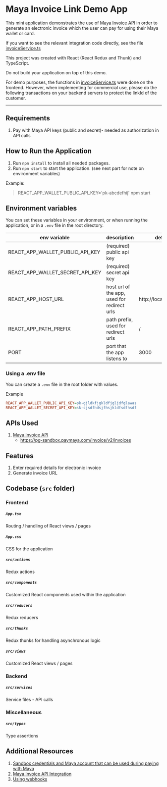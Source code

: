 # Maya Invoice Link Demo App

This mini application demonstrates the use of [Maya Invoice API](https://developers.maya.ph/docs/invoice-api-integration)
in order to generate an electronic invoice which the user can pay for using their Maya wallet or card.

If you want to see the relevant integration code directly, see the file [invoiceService.ts](src/services/invoiceService.ts)

This project was created with React (React Redux and Thunk) and TypeScript.

Do not build your application on top of this demo.

For demo purposes, the functions in [invoiceService.ts](src/services/invoiceService.ts) were done on the frontend. 
However, when implementing for commercial use, please do the following transactions
on your backend servers to protect the linkId of the customer.

---

## Requirements
1. Pay with Maya API keys (public and secret)- needed as authorization in API calls

## How to Run the Application
1. Run `npm install` to install all needed packages.
2. Run `npm start` to start the application. (see next part for note on environment variables) 

Example: 
> REACT_APP_WALLET_PUBLIC_API_KEY='pk-abcdefhij' npm start

## Environment variables
You can set these variables in your environment, or when running the application, or in a `.env` file in the root directory.

| env variable                      | description                                 | default               |
|-----------------------------------|---------------------------------------------|-----------------------|
| REACT_APP_WALLET_PUBLIC_API_KEY | (required) public api key                   |                       |
| REACT_APP_WALLET_SECRET_API_KEY | (required) secret api key    |                       |
| REACT_APP_HOST_URL                | host url of the app, used for redirect urls | http://localhost:3000 |
| REACT_APP_PATH_PREFIX             | path prefix, used for redirect urls         | /                     |
| PORT                              | port that the app listens to                | 3000                  |

### Using a .env file
You can create a `.env` file in the root folder with values.

Example
```ini
REACT_APP_WALLET_PUBLIC_API_KEY=pk-gjldkfjgkldfjgljdfglawas
REACT_APP_WALLET_SECRET_API_KEY=sk-sjsdfhdsjfhsjkldfsdfhsdf
```


## APIs Used
1. [Maya Invoice API](https://developers.maya.ph/docs/invoice-api-integration) 
    - https://pg-sandbox.paymaya.com/invoice/v2/invoices

## Features
1. Enter required details for electronic invoice
2. Generate invoice URL

## Codebase (`src` folder)
### **Frontend**
##### `App.tsx`
Routing / handling of React views / pages
##### `App.css`
CSS for the application
##### `src/actions`
Redux actions
##### `src/components`
Customized React components used within the application
##### `src/reducers`
Redux reducers
##### `src/thunks`
Redux thunks for handling asynchronous logic
##### `src/views`
Customized React views / pages


### **Backend**
##### `src/services`
Service files - API calls

### **Miscellaneous**
##### `src/types`
Type assertions


## Additional Resources
1. [Sandbox credentials and Maya account that can be used during paying with Maya](https://developers.maya.ph/reference/sandbox-credentials-and-cards)
2. [Maya Invoice API Integration](https://developers.maya.ph/docs/invoice-api-integration)
3. [Using webhooks](https://developers.maya.ph/docs/receive-real-time-payment-information-using-webhooks)

